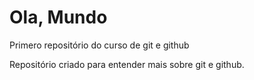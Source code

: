 # Ola, Mundo
 
 Primero repositório do curso de git e github

 Repositório criado para entender mais sobre git e github.
 

